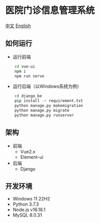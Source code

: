 # 医院门诊信息管理系统
[中文](README.md) [English](README.en.md)
## 如何运行
- 运行前端
``` bash
    cd vue-ui
    npm i
    npm run serve
```
- 运行后端（以Windows系统为例）
``` bash
    cd django_be
    pip install -r requirement.txt
    python manage.py makemigration
    python manage.py migrate
    python manage.py runserver
```

## 架构
- 前端
    - Vue2.x
    - Element-ui
- 后端
    - Django

## 开发环境
- Windows 11 22H2
- Python 3.7.3
- Node.js v16.18.1
- MySQL 8.0.31